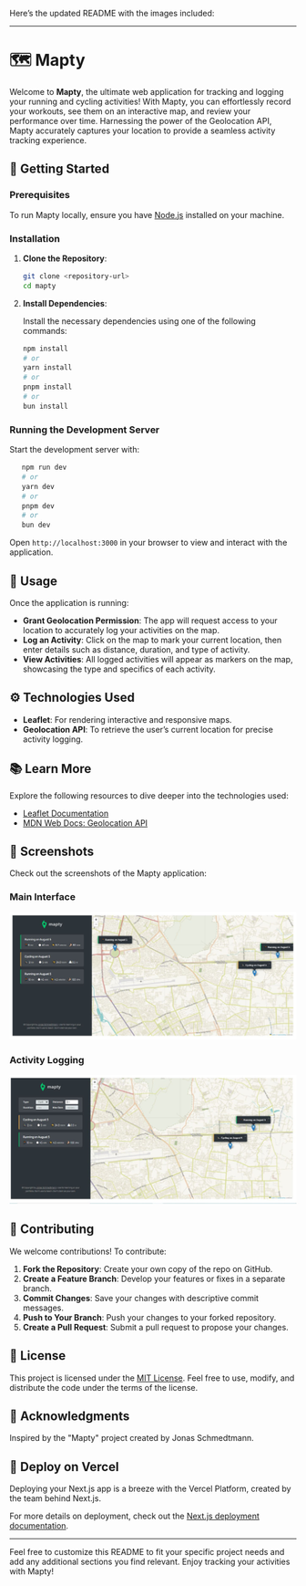 Here’s the updated README with the images included:

---

# 🗺️ Mapty

Welcome to **Mapty**, the ultimate web application for tracking and logging your running and cycling activities! With Mapty, you can effortlessly record your workouts, see them on an interactive map, and review your performance over time. Harnessing the power of the Geolocation API, Mapty accurately captures your location to provide a seamless activity tracking experience.

## 🚀 Getting Started

### Prerequisites

To run Mapty locally, ensure you have [Node.js](https://nodejs.org/) installed on your machine.

### Installation

1. **Clone the Repository**:

   ```bash
   git clone <repository-url>
   cd mapty
   ```

2. **Install Dependencies**:

   Install the necessary dependencies using one of the following commands:

   ```bash
   npm install
   # or
   yarn install
   # or
   pnpm install
   # or
   bun install
   ```

### Running the Development Server

Start the development server with:

```bash
   npm run dev
   # or
   yarn dev
   # or
   pnpm dev
   # or
   bun dev
```

Open `http://localhost:3000` in your browser to view and interact with the application.

## 🌟 Usage

Once the application is running:

- **Grant Geolocation Permission**: The app will request access to your location to accurately log your activities on the map.
- **Log an Activity**: Click on the map to mark your current location, then enter details such as distance, duration, and type of activity.
- **View Activities**: All logged activities will appear as markers on the map, showcasing the type and specifics of each activity.

## ⚙️ Technologies Used

- **Leaflet**: For rendering interactive and responsive maps.
- **Geolocation API**: To retrieve the user’s current location for precise activity logging.

## 📚 Learn More

Explore the following resources to dive deeper into the technologies used:

- [Leaflet Documentation](https://leafletjs.com/)
- [MDN Web Docs: Geolocation API](https://developer.mozilla.org/en-US/docs/Web/API/Geolocation_API)

## 📸 Screenshots

Check out the screenshots of the Mapty application:

### Main Interface

![Main Interface](https://github.com/shamshubham/mapty/blob/master/screenShots/Capture.JPG)

### Activity Logging

![Activity Logging](https://github.com/shamshubham/mapty/blob/master/screenShots/Capture1.JPG)

## 🤝 Contributing

We welcome contributions! To contribute:

1. **Fork the Repository**: Create your own copy of the repo on GitHub.
2. **Create a Feature Branch**: Develop your features or fixes in a separate branch.
3. **Commit Changes**: Save your changes with descriptive commit messages.
4. **Push to Your Branch**: Push your changes to your forked repository.
5. **Create a Pull Request**: Submit a pull request to propose your changes.

## 📜 License

This project is licensed under the [MIT License](LICENSE). Feel free to use, modify, and distribute the code under the terms of the license.

## 🙏 Acknowledgments

Inspired by the "Mapty" project created by Jonas Schmedtmann.

## 🚀 Deploy on Vercel

Deploying your Next.js app is a breeze with the Vercel Platform, created by the team behind Next.js.

For more details on deployment, check out the [Next.js deployment documentation](https://nextjs.org/docs/deployment).

---

Feel free to customize this README to fit your specific project needs and add any additional sections you find relevant. Enjoy tracking your activities with Mapty!
